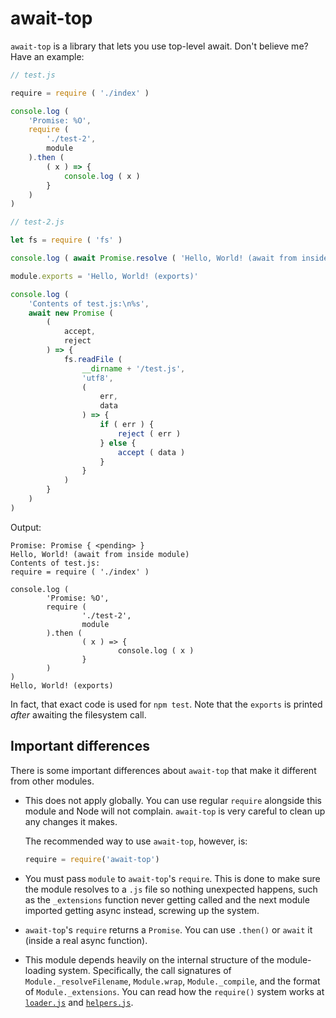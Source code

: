 # await-top

`await-top` is a library that lets you use top-level await. Don't believe me? Have an example:

```javascript
// test.js

require = require ( './index' )

console.log (
	'Promise: %O',
	require (
		'./test-2',
		module
	).then (
		( x ) => {
			console.log ( x )
		}
	)
)
```

```javascript
// test-2.js

let fs = require ( 'fs' )

console.log ( await Promise.resolve ( 'Hello, World! (await from inside module)' ) )

module.exports = 'Hello, World! (exports)'

console.log (
	'Contents of test.js:\n%s',
	await new Promise (
		(
			accept,
			reject
		) => {
			fs.readFile (
				__dirname + '/test.js',
				'utf8',
				(
					err,
					data
				) => {
					if ( err ) {
						reject ( err )
					} else {
						accept ( data )
					}
				}
			)
		}
	)
)
```

Output:

```
Promise: Promise { <pending> }
Hello, World! (await from inside module)
Contents of test.js:
require = require ( './index' )

console.log (
        'Promise: %O',
        require (
                './test-2',
                module
        ).then (
                ( x ) => {
                        console.log ( x )
                }
        )
)
Hello, World! (exports)
```

In fact, that exact code is used for `npm test`. Note that the `exports` is printed *after* awaiting the filesystem call.

## Important differences

There is some important differences about `await-top` that make it different from other modules.

- This does not apply globally. You can use regular `require` alongside this module and Node will not complain. `await-top` is very careful to clean up any changes it makes.

  The recommended way to use `await-top`, however, is:

  ```javascript
  require = require('await-top')
  ```
- You must pass `module` to `await-top`'s `require`. This is done to make sure the module resolves to a `.js` file so nothing unexpected happens, such as the `_extensions` function never getting called and the next module imported getting async instead, screwing up the system.
- `await-top`'s `require` returns a `Promise`. You can use `.then()` or `await` it (inside a real async function).
- This module depends heavily on the internal structure of the module-loading system. Specifically, the call signatures of `Module._resolveFilename`, `Module.wrap`, `Module._compile`, and the format of `Module._extensions`. You can read how the `require()` system works at [`loader.js`](https://github.com/nodejs/node/blob/master/lib/internal/modules/cjs/loader.js) and [`helpers.js`](https://github.com/nodejs/node/blob/master/lib/internal/modules/cjs/helpers.js).
